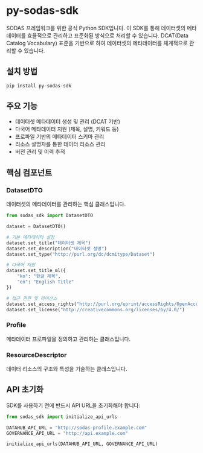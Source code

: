 # py-sodas-sdk

SODAS 프레임워크를 위한 공식 Python SDK입니다. 
이 SDK를 통해 데이터셋의 메타데이터를 효율적으로 관리하고 표준화된 방식으로 처리할 수 있습니다. 
DCAT(Data Catalog Vocabulary) 표준을 기반으로 하여 데이터셋의 메타데이터를 체계적으로 관리할 수 있습니다.

## 설치 방법

```bash
pip install py-sodas-sdk
```

## 주요 기능

- 데이터셋 메타데이터 생성 및 관리 (DCAT 기반)
- 다국어 메타데이터 지원 (제목, 설명, 키워드 등)
- 프로파일 기반의 메타데이터 스키마 관리
- 리소스 설명자를 통한 데이터 리소스 관리
- 버전 관리 및 이력 추적

## 핵심 컴포넌트

### DatasetDTO

데이터셋의 메타데이터를 관리하는 핵심 클래스입니다.

```python
from sodas_sdk import DatasetDTO

dataset = DatasetDTO()

# 기본 메타데이터 설정
dataset.set_title("데이터셋 제목")
dataset.set_description("데이터셋 설명")
dataset.set_type("http://purl.org/dc/dcmitype/Dataset")

# 다국어 지원
dataset.set_title_ml({
    "ko": "한글 제목",
    "en": "English Title"
})

# 접근 권한 및 라이선스
dataset.set_access_rights("http://purl.org/eprint/accessRights/OpenAccess")
dataset.set_license("http://creativecommons.org/licenses/by/4.0/")
```

### Profile

메타데이터 프로파일을 정의하고 관리하는 클래스입니다.


### ResourceDescriptor

데이터 리소스의 구조와 특성을 기술하는 클래스입니다.


## API 초기화

SDK를 사용하기 전에 반드시 API URL을 초기화해야 합니다:

```python
from sodas_sdk import initialize_api_urls

DATAHUB_API_URL = "http://sodas-profile.example.com"
GOVERNANCE_API_URL = "http://api.example.com"

initialize_api_urls(DATAHUB_API_URL, GOVERNANCE_API_URL)
